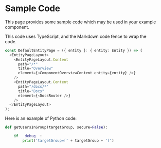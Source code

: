 # Sample Code

This page provides some sample code which may be used in your example component.

This code uses TypeScript, and the Markdown code fence to wrap the code.

```typescript
const DefaultEntityPage = ({ entity }: { entity: Entity }) => (
  <EntityPageLayout>
    <EntityPageLayout.Content
      path="/*"
      title="Overview"
      element={<ComponentOverviewContent entity={entity} />}
    />
    <EntityPageLayout.Content
      path="/docs/*"
      title="Docs"
      element={<DocsRouter />}
    />
  </EntityPageLayout>
);
```

Here is an example of Python code:

```python
def getUsersInGroup(targetGroup, secure=False):

    if __debug__:
        print('targetGroup=[' + targetGroup + ']')
```

